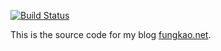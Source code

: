 ﻿[![Build Status](https://dev.azure.com/tindi/DotNETWeekly/_apis/build/status%2Fgaufung.Blog?branchName=master)](https://dev.azure.com/tindi/DotNETWeekly/_build/latest?definitionId=11&branchName=master)


This is the source code for my blog [fungkao.net](https://www.fungkao.net).
